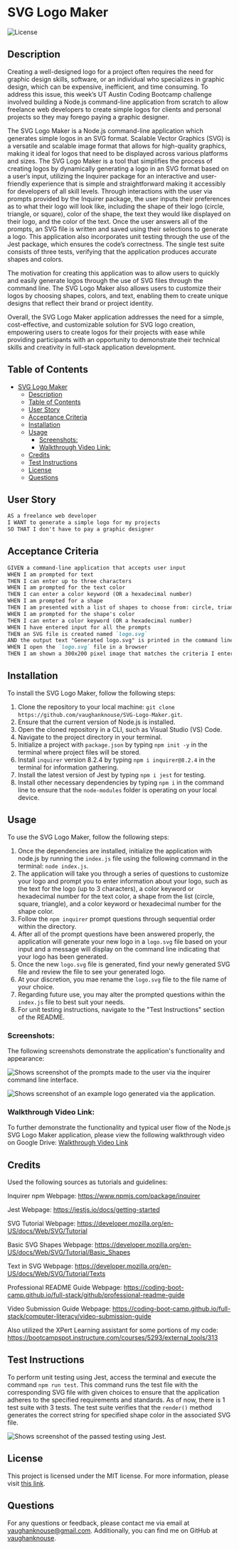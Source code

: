 # SVG Logo Maker

![License](https://img.shields.io/badge/License-MIT-blue.svg)

## Description
Creating a well-designed logo for a project often requires the need for graphic design skills, software, or an individual who specializes in graphic design, which can be expensive, inefficient, and time consuming. To address this issue, this week’s UT Austin Coding Bootcamp challenge involved building a Node.js command-line application from scratch to allow freelance web developers to create simple logos for clients and personal projects so they may forego paying a graphic designer.

The SVG Logo Maker is a Node.js command-line application which generates simple logos in an SVG format.   Scalable Vector Graphics (SVG) is a versatile and scalable image format that allows for high-quality graphics, making it ideal for logos that need to be displayed across various platforms and sizes. The SVG Logo Maker is a tool that simplifies the process of creating logos by dynamically generating a logo in an SVG format based on a user’s input, utilizing the Inquirer package for an interactive and user-friendly experience that is simple and straightforward making it accessibly for developers of all skill levels. Through interactions with the user via prompts provided by the Inquirer package, the user inputs their preferences as to what their logo will look like, including the shape of their logo (circle, triangle, or square), color of the shape, the text they would like displayed on their logo, and the color of the text. Once the user answers all of the prompts, an SVG file is written and saved using their selections to generate a logo. This application also incorporates unit testing through the use of the Jest package, which ensures the code’s correctness. The single test suite consists of three tests, verifying that the application produces accurate shapes and colors.

The motivation for creating this application was to allow users to quickly and easily generate logos through the use of SVG files through the command line. The SVG Logo Maker also allows users to customize their logos by choosing shapes, colors, and text, enabling them to create unique designs that reflect their brand or project identity.

Overall, the SVG Logo Maker application addresses the need for a simple, cost-effective, and customizable solution for SVG logo creation, empowering users to create logos for their projects with ease while providing participants with an opportunity to demonstrate their technical skills and creativity in full-stack application development.


## Table of Contents
- [SVG Logo Maker](#svg-logo-maker)
  - [Description](#description)
  - [Table of Contents](#table-of-contents)
  - [User Story](#user-story)
  - [Acceptance Criteria](#acceptance-criteria)
  - [Installation](#installation)
  - [Usage](#usage)
    - [Screenshots:](#screenshots)
    - [Walkthrough Video Link:](#walkthrough-video-link)
  - [Credits](#credits)
  - [Test Instructions](#test-instructions)
  - [License](#license)
  - [Questions](#questions)


## User Story

```md
AS a freelance web developer
I WANT to generate a simple logo for my projects
SO THAT I don't have to pay a graphic designer
```

## Acceptance Criteria

```md
GIVEN a command-line application that accepts user input
WHEN I am prompted for text
THEN I can enter up to three characters
WHEN I am prompted for the text color
THEN I can enter a color keyword (OR a hexadecimal number)
WHEN I am prompted for a shape
THEN I am presented with a list of shapes to choose from: circle, triangle, and square
WHEN I am prompted for the shape's color
THEN I can enter a color keyword (OR a hexadecimal number)
WHEN I have entered input for all the prompts
THEN an SVG file is created named `logo.svg`
AND the output text "Generated logo.svg" is printed in the command line
WHEN I open the `logo.svg` file in a browser
THEN I am shown a 300x200 pixel image that matches the criteria I entered
```

## Installation
To install the SVG Logo Maker, follow the following steps:
1.	Clone the repository to your local machine: `git clone https://github.com/vaughanknouse/SVG-Logo-Maker.git`.
2.	Ensure that the current version of Node.js is installed. 
3.	Open the cloned repository in a CLI, such as Visual Studio (VS) Code.
4.	Navigate to the project directory in your terminal. 
5.	Initialize a project with `package.json` by typing `npm init -y` in the terminal where  project files will be stored.
6.	Install `inquirer` version 8.2.4 by typing `npm i inquirer@8.2.4` in the terminal for information gathering.
7. Install the latest version of Jest by typing `npm i jest` for testing.
8.	Install other necessary dependencies by typing `npm i` in the command line to ensure that the `node-modules` folder is operating on your local device. 


## Usage
To use the SVG Logo Maker, follow the following steps:
1.	Once the dependencies are installed, initialize the application with node.js by running the `index.js` file using the following command in the terminal: `node index.js`.
2.	The application will take you through a series of questions to customize your logo and prompt you to enter information about your logo, such as the text for the logo (up to 3 characters), a color keyword or hexadecimal number for the text color, a shape from the list (circle, square, triangle), and a color keyword or hexadecimal number for the shape color.
3.	Follow the `npm inquirer` prompt questions through sequential order within the directory.
4.	After all of the prompt questions have been answered properly, the application will generate your new logo in a `logo.svg` file based on your input and a message will display on the command line indicating that your logo has been generated.
5.	Once the new `logo.svg` file is generated, find your newly generated SVG file and review the file to see your generated logo.
6. At your discretion, you mae rename the `logo.svg` file to the file name of your choice.
7. Regarding future use, you may alter the prompted questions within the `index.js` file to best suit your needs. 
8. For unit testing instructions, navigate to the "Test Instructions" section of the README. 


### Screenshots:
The following screenshots demonstrate the application's functionality and appearance:

![Shows screenshot of the prompts made to the user via the inquirer command line interface.](assets/images/user-input-screenshot.png)

![Shows screenshot of an example  logo generated via the application.](assets/images/generated-logo-screenshot.png)

### Walkthrough Video Link: 
To further demonstrate the functionality and typical user flow of the Node.js SVG Logo Maker application, please view the following walkthrough video on Google Drive: [Walkthrough Video Link](https://drive.google.com/file/d/1wCLX0H3KfknXotUFoKQl-URCkGinjDix/view?usp=sharing)


## Credits
Used the following sources as tutorials and guidelines:

Inquirer npm Webpage: https://www.npmjs.com/package/inquirer 

Jest Webpage: https://jestjs.io/docs/getting-started 

SVG Tutorial Webpage: https://developer.mozilla.org/en-US/docs/Web/SVG/Tutorial 

Basic SVG Shapes Webpage: https://developer.mozilla.org/en-US/docs/Web/SVG/Tutorial/Basic_Shapes 

Text in SVG Webpage: https://developer.mozilla.org/en-US/docs/Web/SVG/Tutorial/Texts 

Professional README Guide Webpage: https://coding-boot-camp.github.io/full-stack/github/professional-readme-guide

Video Submission Guide Webpage: https://coding-boot-camp.github.io/full-stack/computer-literacy/video-submission-guide

Also utilized the XPert Learning assistant for some portions of my code:
https://bootcampspot.instructure.com/courses/5293/external_tools/313

## Test Instructions
To perform unit testing using Jest, access the terminal and execute the command `npm run test`. This command runs the test file with the corresponding SVG file with given choices to ensure that the application adheres to the specified requirements and standards. As of now, there is 1 test suite with 3 tests. The test suite verifies that the `render()` method generates the correct string for specified shape color in the associated SVG file. 

![Shows screenshot of the passed testing using Jest.](assets/images/jest-testing-screenshot.png)

## License
This project is licensed under the MIT license. For more information, please visit [this link](https://opensource.org/licenses/MIT).

## Questions
For any questions or feedback, please contact me via email at vaughanknouse@gmail.com.
Additionally, you can find me on GitHub at [vaughanknouse](https://github.com/vaughanknouse).
